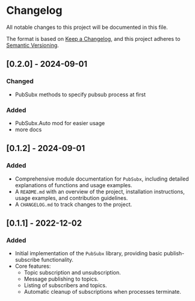 # Changelog

All notable changes to this project will be documented in this file.

The format is based on [Keep a Changelog](https://keepachangelog.com/en/1.0.0/), and this project adheres to [Semantic Versioning](https://semver.org/spec/v2.0.0.html).

## [0.2.0] - 2024-09-01

### Changed
- PubSubx methods to specify pubsub process at first

### Added
- PubSubx.Auto mod for easier usage
- more docs


## [0.1.2] - 2024-09-01

### Added
- Comprehensive module documentation for `PubSubx`, including detailed explanations of functions and usage examples.
- A `README.md` with an overview of the project, installation instructions, usage examples, and contribution guidelines.
- A `CHANGELOG.md` to track changes to the project.

## [0.1.1] - 2022-12-02

### Added
- Initial implementation of the `PubSubx` library, providing basic publish-subscribe functionality.
- Core features:
  - Topic subscription and unsubscription.
  - Message publishing to topics.
  - Listing of subscribers and topics.
  - Automatic cleanup of subscriptions when processes terminate.
